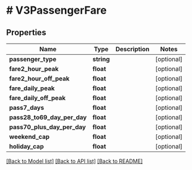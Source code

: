 # # V3PassengerFare

## Properties

Name | Type | Description | Notes
------------ | ------------- | ------------- | -------------
**passenger_type** | **string** |  | [optional]
**fare2_hour_peak** | **float** |  | [optional]
**fare2_hour_off_peak** | **float** |  | [optional]
**fare_daily_peak** | **float** |  | [optional]
**fare_daily_off_peak** | **float** |  | [optional]
**pass7_days** | **float** |  | [optional]
**pass28_to69_day_per_day** | **float** |  | [optional]
**pass70_plus_day_per_day** | **float** |  | [optional]
**weekend_cap** | **float** |  | [optional]
**holiday_cap** | **float** |  | [optional]

[[Back to Model list]](../../README.md#models) [[Back to API list]](../../README.md#endpoints) [[Back to README]](../../README.md)
